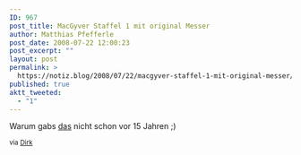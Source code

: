 ```yaml
---
ID: 967
post_title: MacGyver Staffel 1 mit original Messer
author: Matthias Pfefferle
post_date: 2008-07-22 12:00:23
post_excerpt: ""
layout: post
permalink: >
  https://notiz.blog/2008/07/22/macgyver-staffel-1-mit-original-messer/
published: true
aktt_tweeted:
  - "1"
---
```

Warum gabs <a href="http://www.amazon.de/exec/obidos/ASIN/B001CBX6MK/">das</a> nicht schon vor 15 Jahren ;)

<small>via <a href="http://www.uberdirk.de">Dirk</a></small>